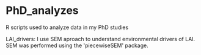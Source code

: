 # PhD_analyzes
 R scripts used to analyze data in my PhD studies

LAI_drivers: I use SEM aproach to understand environmental drivers of LAI. SEM was performed using the 'piecewiseSEM' package.
